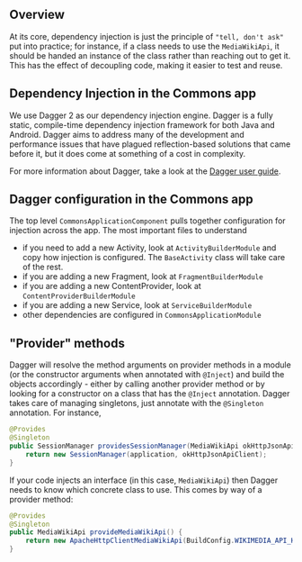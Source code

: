 ## Overview

At its core, dependency injection is just the principle of `"tell, don't ask"` put into practice;
for instance, if a class needs to use the `MediaWikiApi`, it should be handed an instance of the
class rather than reaching out to get it. This has the effect of decoupling code, making it easier
to test and reuse.

## Dependency Injection in the Commons app

We use Dagger 2 as our dependency injection engine. Dagger is a fully static, compile-time
dependency injection framework for both Java and Android. Dagger aims to address many of the
development and performance issues that have plagued reflection-based solutions that came before it,
but it does come at something of a cost in complexity.

For more information about Dagger, take a look at
the [Dagger user guide](https://google.github.io/dagger/users-guide.html).

## Dagger configuration in the Commons app

The top level `CommonsApplicationComponent` pulls together configuration for injection across the
app. The most important files to understand

- if you need to add a new Activity, look at `ActivityBuilderModule` and copy how injection is
  configured. The `BaseActivity` class will take care of the rest.
- if you are adding a new Fragment, look at `FragmentBuilderModule`
- if you are adding a new ContentProvider, look at `ContentProviderBuilderModule`
- if you are adding a new Service, look at `ServiceBuilderModule`
- other dependencies are configured in `CommonsApplicationModule`

## "Provider" methods

Dagger will resolve the method arguments on provider methods in a module (or the constructor
arguments when annotated with `@Inject`) and build the objects accordingly - either by calling
another provider method or by looking for a constructor on a class that has the `@Inject`
annotation. Dagger takes care of managing singletons, just annotate with the `@Singleton`
annotation. For instance,

```java
@Provides
@Singleton
public SessionManager providesSessionManager(MediaWikiApi okHttpJsonApiClient) {
    return new SessionManager(application, okHttpJsonApiClient);
}
```

If your code injects an interface (in this case, `MediaWikiApi`) then Dagger needs to know which
concrete class to use. This comes by way of a provider method:

```java
@Provides
@Singleton
public MediaWikiApi provideMediaWikiApi() {
    return new ApacheHttpClientMediaWikiApi(BuildConfig.WIKIMEDIA_API_HOST);
}
```
